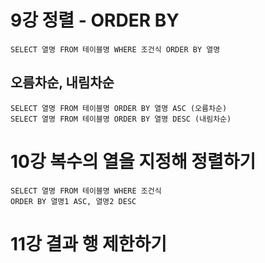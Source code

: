 
# 9강 정렬 - ORDER BY

```MySQL
SELECT 열명 FROM 테이블명 WHERE 조건식 ORDER BY 열명
```

## 오름차순, 내림차순
```MySQL
SELECT 열명 FROM 테이블명 ORDER BY 열명 ASC (오름차순)
SELECT 열명 FROM 테이블명 ORDER BY 열명 DESC (내림차순)
```

# 10강 복수의 열을 지정해 정렬하기
```MySQL
SELECT 열명 FROM 테이블명 WHERE 조건식
ORDER BY 열명1 ASC, 열명2 DESC
```

# 11강 결과 행 제한하기

